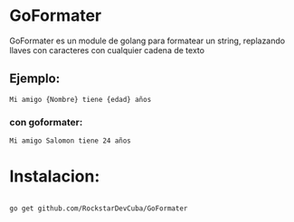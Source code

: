# GoFormater

GoFormater es un module de golang para formatear un string, replazando llaves con caracteres con cualquier cadena de texto

## Ejemplo:

```
Mi amigo {Nombre} tiene {edad} años
```
### con goformater:

```
Mi amigo Salomon tiene 24 años
```

# Instalacion: 

```bash

go get github.com/RockstarDevCuba/GoFormater

```



